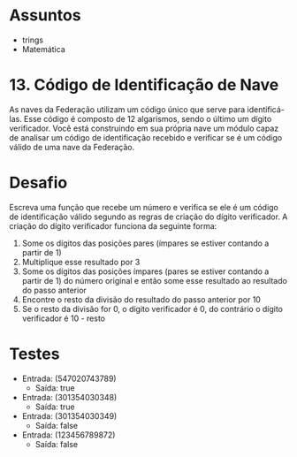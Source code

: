 # Assuntos
- trings
- Matemática

# 13. Código de Identificação de Nave
As naves da Federação utilizam um código único que serve para identificá-las. Esse código é composto de 12 algarismos, sendo o último um dígito verificador.
Você está construindo em sua própria nave um módulo capaz de analisar um código de identificação recebido e verificar se é um código válido de uma nave da Federação.

# Desafio
Escreva uma função que recebe um número e verifica se ele é um código de identificação válido segundo as regras de criação do dígito verificador. A criação do dígito verificador funciona da seguinte forma:
1. Some os dígitos das posições pares (ímpares se estiver contando a partir de 1)
2. Multiplique esse resultado por 3
3. Some os dígitos das posições ímpares (pares se estiver contando a partir de 1) do número original e então some esse resultado ao resultado do passo anterior
4. Encontre o resto da divisão do resultado do passo anterior por 10
5. Se o resto da divisão for 0, o dígito verificador é 0, do contrário o dígito verificador é 10 - resto

# Testes
- Entrada: (547020743789)
  - Saída: true
- Entrada: (301354030348)
  - Saída: true
- Entrada: (301354030349)
  - Saída: false
- Entrada: (123456789872)
  - Saída: false